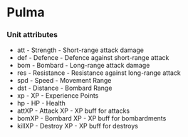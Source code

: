 # Pulma

### Unit attributes
- att    -   Strength   - Short-range attack damage
- def    -   Defence    - Defence against short-range attack
- bom    -   Bombard    - Long-range attack damage
- res    -  Resistance  - Resistance against long-range attack
- spd    -    Speed     - Movement Range
- dst    -   Distance   - Bombard Range
- xp     -     XP       - Experience Points
- hp     -     HP       - Health
- attXP  -  Attack XP   - XP buff for attacks
- bomXP  -  Bombard XP  - XP buff for bombardments
- killXP -  Destroy XP  - XP buff for destroys